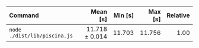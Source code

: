 | Command | Mean [s] | Min [s] | Max [s] | Relative |
|:---|---:|---:|---:|---:|
| `node ./dist/lib/piscina.js` | 11.718 ± 0.014 | 11.703 | 11.756 | 1.00 |
